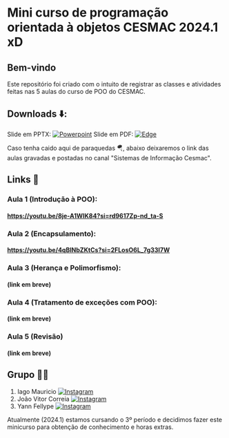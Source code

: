 # Mini curso de programação orientada à objetos CESMAC 2024.1 xD

## Bem-vindo 
Este repositório foi criado com o intuito de registrar as classes e atividades feitas nas 5 aulas do curso de POO do CESMAC.

## Downloads ⬇️:
Slide em PPTX: [![Powerpoint](https://img.shields.io/badge/Microsoft_PowerPoint-B7472A?style=for-the-badge&logo=microsoft-powerpoint&logoColor=white)](https://www.mediafire.com/file/6vlhfhvy7tqr67k/Slide+orientação+à+objetos+(1).pdf/file)
Slide em PDF: [![Edge](https://img.shields.io/badge/Microsoft_Edge-0078D7?style=for-the-badge&logo=Microsoft-edge&logoColor=white)](https://www.mediafire.com/file/fp64gailr0q5ov1/Slide+orientação+à+objetos+(2).pdf/file)

Caso tenha caido aqui de paraquedas 🪂, abaixo deixaremos o link das aulas gravadas e postadas no canal "Sistemas de Informação Cesmac". <br>
## Links 🔗
### Aula 1 (Introdução à POO):
#### https://youtu.be/8je-A1WIK84?si=rd9617Zp-nd_ta-S
### Aula 2 (Encapsulamento):
#### https://youtu.be/4qBlNbZKtCs?si=2FLosO6L_7g33I7W
### Aula 3 (Herança e Polimorfismo):
#### (link em breve)
### Aula 4 (Tratamento de exceções com POO):
#### (link em breve)
### Aula 5 (Revisão)
#### (link em breve)

## Grupo 🧑🏻
1. Iago Mauricio [![Instagram](https://img.shields.io/badge/Instagram-%23E4405F.svg?style=for-the-badge&logo=Instagram&logoColor=white)](https://www.instagram.com/iagomauricioo/)
2. João Vitor Correia [![Instagram](https://img.shields.io/badge/Instagram-%23E4405F.svg?style=for-the-badge&logo=Instagram&logoColor=white)](https://www.instagram.com/euujoaovitorr/)
3. Yann Fellype [![Instagram](https://img.shields.io/badge/Instagram-%23E4405F.svg?style=for-the-badge&logo=Instagram&logoColor=white)](https://www.instagram.com/yannfellypee/)

Atualmente (2024.1) estamos cursando o 3º período e decidimos fazer este minicurso para obtenção de conhecimento e horas extras.

